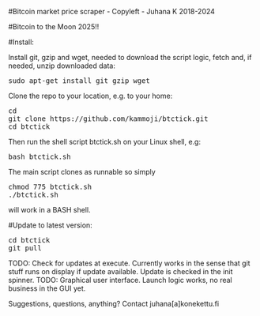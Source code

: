 
#Bitcoin market price scraper - Copyleft - Juhana K 2018-2024

#Bitcoin to the Moon 2025!!

#Install:

Install git, gzip and wget, needed to download the script logic, fetch and, if needed, unzip downloaded data:

<pre>
sudo apt-get install git gzip wget
</pre>

Clone the repo to your location, e.g. to your home:

<pre>
cd
git clone https://github.com/kammoji/btctick.git
cd btctick
</pre>

Then run the shell script btctick.sh on your Linux shell, e.g:

<pre>
bash btctick.sh
</pre>

The main script clones as runnable so simply

<pre>
chmod 775 btctick.sh
./btctick.sh
</pre>

will work in a BASH shell.

#Update to latest version:

<pre>
cd btctick
git pull
</pre>

TODO: Check for updates at execute. Currently works in the sense that git stuff runs on display if update available. Update is checked in the init spinner.
TODO: Graphical user interface. Launch logic works, no real business in the GUI yet.

Suggestions, questions, anything?
Contact juhana[a]konekettu.fi

